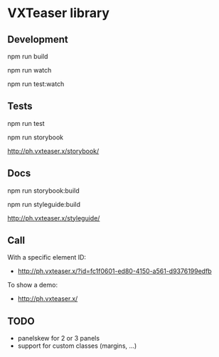 # VXTeaser library

## Development

npm run build

npm run watch

npm run test:watch

## Tests

npm run test

npm run storybook

<http://ph.vxteaser.x/storybook/>

## Docs

npm run storybook:build

npm run styleguide:build 

<http://ph.vxteaser.x/styleguide/>

## Call
With a specific element ID:
- <http://ph.vxteaser.x/?id=fc1f0601-ed80-4150-a561-d9376199edfb>

To show a demo:
- <http://ph.vxteaser.x/>

## TODO
- panelskew for 2 or 3 panels
- support for custom classes (margins, ...)